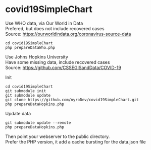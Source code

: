 # covid19SimpleChart

Use WHO data, via Our World in Data  
Prefered, but does not include recovered cases  
Source: https://ourworldindata.org/coronavirus-source-data
```
cd covid19SimpleChart
php prepareDataWho.php
```

Use Johns Hopkins University  
Have some missing data, include recovered cases  
Source: https://github.com/CSSEGISandData/COVID-19  

Init
```
cd covid19SimpleChart
git submodule init
git submodule update
git clone https://github.com/nyroDev/covid19SimpleChart.git
php prepareDataHopkins.php
```

Update data
```
git submodule update --remote
php prepareDataHopkins.php
```

Then point your webserver to the public directory.  
Prefer the PHP version, it add a cache bursting for the data.json file


